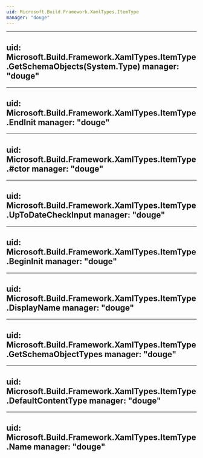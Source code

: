 ```yaml
---
uid: Microsoft.Build.Framework.XamlTypes.ItemType
manager: "douge"
---
```


---
uid: Microsoft.Build.Framework.XamlTypes.ItemType.GetSchemaObjects(System.Type)
manager: "douge"
---

---
uid: Microsoft.Build.Framework.XamlTypes.ItemType.EndInit
manager: "douge"
---

---
uid: Microsoft.Build.Framework.XamlTypes.ItemType.#ctor
manager: "douge"
---

---
uid: Microsoft.Build.Framework.XamlTypes.ItemType.UpToDateCheckInput
manager: "douge"
---

---
uid: Microsoft.Build.Framework.XamlTypes.ItemType.BeginInit
manager: "douge"
---

---
uid: Microsoft.Build.Framework.XamlTypes.ItemType.DisplayName
manager: "douge"
---

---
uid: Microsoft.Build.Framework.XamlTypes.ItemType.GetSchemaObjectTypes
manager: "douge"
---

---
uid: Microsoft.Build.Framework.XamlTypes.ItemType.DefaultContentType
manager: "douge"
---

---
uid: Microsoft.Build.Framework.XamlTypes.ItemType.Name
manager: "douge"
---
